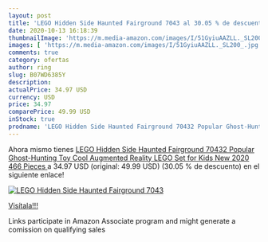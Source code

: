 ```yaml
---
layout: post
title: 'LEGO Hidden Side Haunted Fairground 7043 al 30.05 % de descuento'
date: 2020-10-13 16:18:39
thumbnailImage: 'https://m.media-amazon.com/images/I/51GyiuAAZLL._SL200_.jpg'
images: [ 'https://m.media-amazon.com/images/I/51GyiuAAZLL._SL200_.jpg' ]
comments: true
category: ofertas
author: ring
slug: B07WD6385Y
description:
actualPrice: 34.97 USD
currency: USD
price: 34.97
comparePrice: 49.99 USD
inStock: true
prodname: 'LEGO Hidden Side Haunted Fairground 70432 Popular Ghost-Hunting Toy  Cool Augmented Reality LEGO Set for Kids  New 2020  466 Pieces '
---
```


Ahora mismo tienes [LEGO Hidden Side Haunted Fairground 70432 Popular Ghost-Hunting Toy  Cool Augmented Reality LEGO Set for Kids  New 2020  466 Pieces ](https://www.amazon.com/dp/B07WD6385Y/?tag=tolees-20) a 34.97 USD (original: 49.99 USD) (30.05 %  de descuento) en el siguiente enlace!

[![LEGO Hidden Side Haunted Fairground 7043](https://m.media-amazon.com/images/I/51GyiuAAZLL._SL200_.jpg)](https://www.amazon.com/dp/B07WD6385Y/?tag=tolees-20)

[Visítala!!!](https://www.amazon.com/dp/B07WD6385Y/?tag=tolees-20)

Links participate in Amazon Associate program and might generate a comission on qualifying sales
